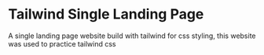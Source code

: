 # Tailwind Single Landing Page

A single landing page website build with tailwind for css styling,
this website was used to practice tailwind css
